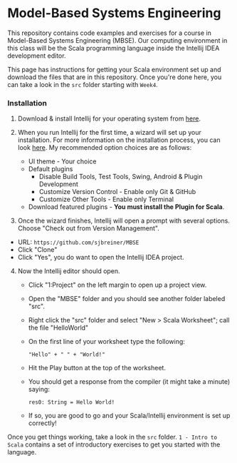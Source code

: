 # Model-Based Systems Engineering

This repository contains code examples and exercises for a course in Model-Based Systems Engineering (MBSE). Our computing environment in this class will be the Scala programming language inside the Intellij IDEA development editor.

This page has instructions for getting your Scala environment set up and download the files that are in this repository. Once you're done here, you can take a look in the ```src``` folder starting with ```Week4```.


### Installation

1. Download & install Intellij for your operating system from [here](https://www.jetbrains.com/idea/download/).

2. When you run Intellij for the first time, a wizard will set up your installation. For more information on the installation process, you can look [here](https://www.jetbrains.com/help/idea/install-and-set-up-product.html). My recommended option choices are as follows:
    - UI theme - Your choice
    - Default plugins
        - Disable Build Tools, Test Tools, Swing, Android & Plugin Development
        - Customize Version Control - Enable only Git & GitHub
        - Customize Other Tools - Enable only Terminal
    - Download featured plugins - **You must install the Plugin for Scala**.

3. Once the wizard finishes, Intellij will open a prompt with several options. Choose "Check out from Version Management".
  - URL: ```https://github.com/sjbreiner/MBSE```
  - Click "Clone"
  - Click "Yes", you do want to open the Intellij IDEA project.

4. Now the Intellij editor should open.
    - Click "1:Project" on the left margin to open up a project view.
    - Open the "MBSE" folder and you should see another folder labeled "src".
    - Right click the "src" folder and select "New > Scala Worksheet"; call the file "HelloWorld"
    - On the first line of your worksheet type the following:
    
        ```"Hello" + " " + "World!"```
    
    - Hit the Play button at the top of the worksheet.
    - You should get a response from the compiler (it might take a minute) saying:
    
        ```res0: String = Hello World!```
    
    - If so, you are good to go and your Scala/Intellij environment is set up correctly!


Once you get things working, take a look in the ```src``` folder. ```1 - Intro to Scala``` contains a set of introductory exercises to get you started with the language.
